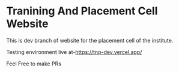 # Tranining And Placement Cell Website

This is dev branch of website for the placement cell of the institute.

Testing environment live at-https://tnp-dev.vercel.app/

Feel Free to make PRs
